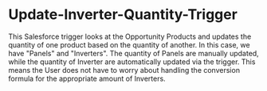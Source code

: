 # Update-Inverter-Quantity-Trigger
This Salesforce trigger looks at the Opportunity Products and updates the quantity of one product based on the quantity of another. In this case, we have "Panels" and "Inverters". The quantity of Panels are manually updated, while the quantity of Inverter are automatically updated via the trigger. This means the User does not have to worry about handling the conversion formula for the appropriate amount of Inverters.

